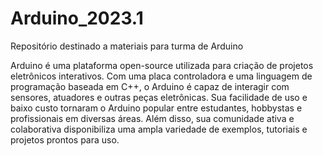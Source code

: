 # Arduino_2023.1
Repositório destinado a materiais para turma de Arduino

Arduino é uma plataforma open-source utilizada para criação de projetos eletrônicos interativos. Com uma placa controladora e uma linguagem de programação baseada em C++, o Arduino é capaz de interagir com sensores, atuadores e outras peças eletrônicas. Sua facilidade de uso e baixo custo tornaram o Arduino popular entre estudantes, hobbystas e profissionais em diversas áreas. Além disso, sua comunidade ativa e colaborativa disponibiliza uma ampla variedade de exemplos, tutoriais e projetos prontos para uso.


